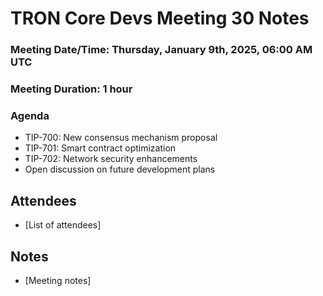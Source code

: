 # TRON Core Devs Meeting 30 Notes

### Meeting Date/Time: Thursday, January 9th, 2025, 06:00 AM UTC
### Meeting Duration: 1 hour

### Agenda
* TIP-700: New consensus mechanism proposal
* TIP-701: Smart contract optimization
* TIP-702: Network security enhancements
* Open discussion on future development plans

## Attendees
- [List of attendees]

## Notes
- [Meeting notes]

